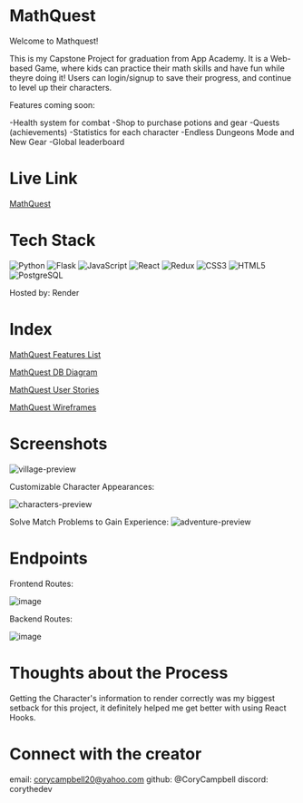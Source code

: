 # MathQuest

Welcome to Mathquest! 

This is my Capstone Project for graduation from App Academy. It is a Web-based Game, where kids can practice their math skills and have fun while theyre doing it!
Users can login/signup to save their progress, and continue to level up their characters.

Features coming soon:

-Health system for combat
-Shop to purchase potions and gear
-Quests (achievements)
-Statistics for each character
-Endless Dungeons Mode and New Gear
-Global leaderboard

# Live Link
[MathQuest](https://mathquest.onrender.com)

# Tech Stack

![Python](https://a11ybadges.com/badge?logo=python) ![Flask](https://a11ybadges.com/badge?logo=flask) ![JavaScript](https://a11ybadges.com/badge?logo=javascript) ![React](https://a11ybadges.com/badge?logo=react) ![Redux](https://a11ybadges.com/badge?logo=redux) ![CSS3](https://a11ybadges.com/badge?logo=css3) ![HTML5](https://a11ybadges.com/badge?logo=html5) ![PostgreSQL](https://a11ybadges.com/badge?logo=postgresql)

Hosted by: Render

# Index

[MathQuest Features List](https://github.com/CoryCampbell/Math-Quest/wiki/Feature-List)

[MathQuest DB Diagram](https://github.com/CoryCampbell/Math-Quest/wiki/MathQuest-DB-Diagram)

[MathQuest User Stories](https://github.com/CoryCampbell/Math-Quest/wiki/MathQuest-User-Stories)

[MathQuest Wireframes](https://github.com/CoryCampbell/Math-Quest/wiki/MathQuest-Wireframes)

# Screenshots

![village-preview](https://github.com/CoryCampbell/Math-Quest/assets/110738538/fede2f86-8d76-4665-a2a8-ced07d2eddb2)

Customizable Character Appearances:

![characters-preview](https://github.com/CoryCampbell/Math-Quest/assets/110738538/f8cd9bb3-655c-4828-900f-e78dadaf2494)

Solve Match Problems to Gain Experience: 
![adventure-preview](https://github.com/CoryCampbell/Math-Quest/assets/110738538/3e1470d4-ae36-4c54-938d-e1c4635a85ac)



# Endpoints
Frontend Routes:

![image](https://github.com/CoryCampbell/Math-Quest/assets/110738538/2180017c-97ae-42d3-b40d-b0b74f6a8c39)


Backend Routes: 

![image](https://github.com/CoryCampbell/Math-Quest/assets/110738538/fc893d27-4664-4979-92ae-b599a10a5963)


# Thoughts about the Process

Getting the Character's information to render correctly was my biggest setback for this project, it definitely helped me get better with using React Hooks.

# Connect with the creator
email: corycampbell20@yahoo.com
github: @CoryCampbell
discord: corythedev
